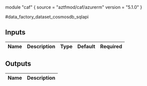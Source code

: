 module "caf" {
  source  = "aztfmod/caf/azurerm"
  version = "5.1.0"
}

#data_factory_dataset_cosmosdb_sqlapi

## Inputs
| Name | Description | Type | Default | Required |
|------|-------------|------|---------|:--------:|



## Outputs
| Name | Description |
|------|-------------|
